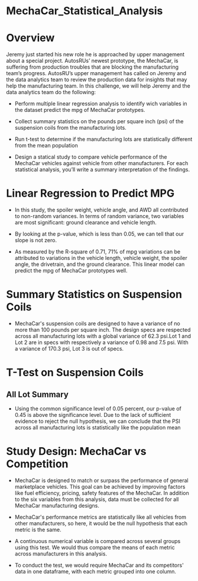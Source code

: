 # MechaCar_Statistical_Analysis

# Overview

Jeremy just started his new role he is approached by upper management about a special project. AutosRUs’ newest prototype, the MechaCar, is suffering from production troubles that are blocking the manufacturing team’s progress.  AutosRU’s upper management has called on Jeremy and the data analytics team to review the production data for insights that may help the manufacturing team.
In this challenge, we will help Jeremy and the data analytics team do the following:

-	Perform multiple linear regression analysis to identify wich variables in the dataset predict the mpg of MechaCar prototypes.
	
-	Collect summary statistics on the pounds per square inch (psi) of the suspension coils from the manufacturing lots.
	
-	Run t-test to determine if the manufacturing lots are statistically different from the mean population

-	Design a statical study to compare vehicle performance of the MechaCar vehicles against vehicle from other manufacturers. For each statistical analysis, you’ll write a summary interpretation of the findings.

# Linear Regression to Predict MPG

- In this study, the spoiler weight, vehicle angle, and AWD all contributed to non-random variances. In terms of random variance, two variables are most significant: ground clearance and vehicle length.

- By looking at the p-value, which is less than 0.05, we can tell that our slope is not zero.

- As measured by the R-square of 0.71, 71% of mpg variations can be attributed to variations in the vehicle length, vehicle weight, the spoiler angle, the drivetrain,   and the ground clearance. This linear model can predict the mpg of MechaCar prototypes well.

# Summary Statistics on Suspension Coils

- MechaCar's suspension coils are designed to have a variance of no more than 100 pounds per square inch. The design specs are respected across all manufacturing lots with a global variance of 62.3 psi.Lot 1 and Lot 2 are in specs with respectively a variance of 0.98 and 7.5 psi. With a variance of 170.3 psi, Lot 3 is out of specs.

# T-Test on Suspension Coils
 ## All Lot Summary
 
- Using the common significance level of 0.05 percent, our p-value of 0.45 is above the significance level. Due to the lack of sufficient evidence to reject the null hypothesis, we can conclude that the PSI across all manufacturing lots is statistically like the population mean
 
 
# Study Design: MechaCar vs Competition
-	MechaCar is designed to match or surpass the performance of general marketplace vehicles. This goal can be achieved by improving factors like fuel efficiency, pricing, safety features of the MechaCar. In addition to the six variables from this analysis, data must be collected for all MechaCar manufacturing designs.

- MechaCar's performance metrics are statistically like all vehicles from other manufacturers, so here, it would be the null hypothesis that each metric is the same.
-	A continuous numerical variable is compared across several groups using this test. We would thus compare the means of each metric across manufacturers in this analysis.

- To conduct the test, we would require MechaCar and its competitors' data in one dataframe, with each metric grouped into one column.
